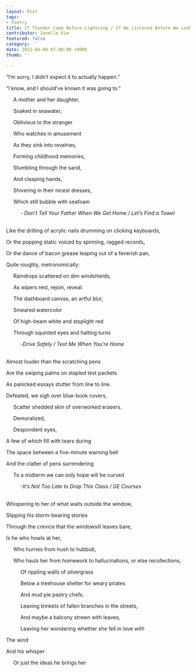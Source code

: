 ```yaml
---
layout: Post
tags:
- Poetry
title: If Thunder Came Before Lightning / If We Listened Before We Looked
contributor: Janelle Kim
featured: false
category: ''
date: 2021-04-08 07:00:00 +0000
thumb: ''

---
```

“I’m sorry, I didn’t expect it to actually happen.”

“I know, and I should’ve known it was going to.”

     A mother and her daughter,

     Soaked in seawater,

     Oblivious to the stranger

     Who watches in amusement

     As they sink into revelries,

     Forming childhood memories,

     Stumbling through the sand,

     And clasping hands,

     Shivering in their nicest dresses,

     Which still bubble with seafoam

          - _Don’t Tell Your Father When We Get Home / Let’s Find a Towel_

<br>Like the drilling of acrylic nails drumming on clicking keyboards,

Or the popping static voiced by spinning, ragged records,

Or the dance of bacon grease leaping out of a feverish pan,

Quite roughly, metronomically:

&nbsp;&nbsp;&nbsp;&nbsp;&nbsp;Raindrops scattered on dim windshields,

&nbsp;&nbsp;&nbsp;&nbsp;&nbsp;As wipers rest, rejoin, reveal:

&nbsp;&nbsp;&nbsp;&nbsp;&nbsp;The dashboard canvas, an artful blur,

&nbsp;&nbsp;&nbsp;&nbsp;&nbsp;Smeared watercolor

&nbsp;&nbsp;&nbsp;&nbsp;&nbsp;Of high-beam white and stoplight red

&nbsp;&nbsp;&nbsp;&nbsp;&nbsp;Through squinted eyes and halting turns

&nbsp;&nbsp;&nbsp;&nbsp;&nbsp;&nbsp;&nbsp;&nbsp;&nbsp;&nbsp;\-_Drive Safely / Text Me When You’re Home_

<br>Almost louder than the scratching pens

Are the swiping palms on stapled test packets

As panicked essays stutter from line to line.

Defeated, we sigh over blue-book covers,

     Scatter shedded skin of overworked erasers.

     Demoralized,

     Despondent eyes,

A few of which fill with tears during

The space between a five-minute warning bell

And the clatter of pens surrendering

     To a midterm we can only hope will be curved

          _-It’s Not Too Late to Drop This Class / GE Courses_

<br>Whispering to her of what waits outside the window,

Slipping his storm-bearing stories

Through the crevice that the windowsill leaves bare,

Is he who howls at her,

&nbsp;&nbsp;&nbsp;&nbsp;&nbsp;Who hurries from hush to hubbub,

&nbsp;&nbsp;&nbsp;&nbsp;&nbsp;Who hauls her from homework to hallucinations, or else recollections,

&nbsp;&nbsp;&nbsp;&nbsp;&nbsp;&nbsp;&nbsp;&nbsp;&nbsp;&nbsp;Of rippling walls of silvergrass

&nbsp;&nbsp;&nbsp;&nbsp;&nbsp;&nbsp;&nbsp;&nbsp;&nbsp;&nbsp;Below a treehouse shelter for weary pirates

&nbsp;&nbsp;&nbsp;&nbsp;&nbsp;&nbsp;&nbsp;&nbsp;&nbsp;&nbsp;And mud pie pastry chefs.

&nbsp;&nbsp;&nbsp;&nbsp;&nbsp;&nbsp;&nbsp;&nbsp;&nbsp;&nbsp;Leaving trinkets of fallen branches in the streets,

&nbsp;&nbsp;&nbsp;&nbsp;&nbsp;&nbsp;&nbsp;&nbsp;&nbsp;&nbsp;And maybe a balcony strewn with leaves,

&nbsp;&nbsp;&nbsp;&nbsp;&nbsp;&nbsp;&nbsp;&nbsp;&nbsp;&nbsp;Leaving her wondering whether she fell in love with

The wind

And his whisper

&nbsp;&nbsp;&nbsp;&nbsp;&nbsp;Or just the ideas he brings her
